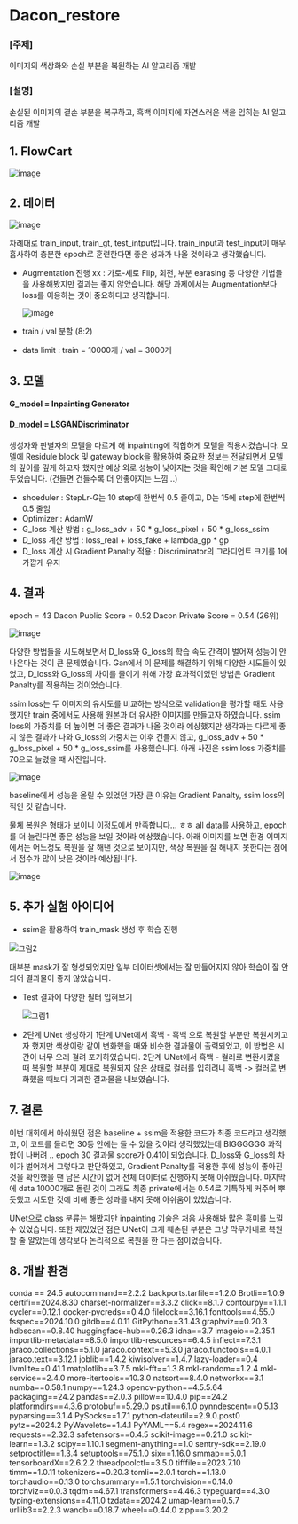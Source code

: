 # Dacon_restore

### [주제]

이미지의 색상화와 손실 부분을 복원하는 AI 알고리즘 개발

### [설명]

손실된 이미지의 결손 부분을 복구하고, 흑백 이미지에 자연스러운 색을 입히는 AI 알고리즘 개발

## 1. FlowCart
![image](https://github.com/user-attachments/assets/ebc25581-809c-402f-a888-755ca40e2edf)

## 2. 데이터 

![image](https://github.com/user-attachments/assets/fba409e2-d1f8-48d6-9d89-18890124619b)

차례대로 train_input, train_gt, test_intput입니다. train_input과 test_input이 매우 흡사하여 충분한 epoch로 훈련한다면 좋은 성과가 나올 것이라고 생각했습니다.

- Augmentation 진행 xx : 가로-세로 Flip, 회전, 부분 earasing 등 다양한 기법들을 사용해봤지만 결과는 좋지 않았습니다. 해당 과제에서는 Augmentation보다 loss를 이용하는 것이 중요하다고 생각합니다.
  
  ![image](https://github.com/user-attachments/assets/58216450-0a30-4cc4-b1a6-00adad11fe38)

- train / val 분할 (8:2)
- data limit : train = 10000개 / val = 3000개

## 3. 모델
#### G_model = Inpainting Generator
#### D_model = LSGANDiscriminator

생성자와 판별자의 모델을 다르게 해 inpainting에 적합하게 모델을 적용시켰습니다. 모델에 Residule block 및 gateway block을 활용하여 중요한 정보는 전달되면서 모델의 깊이를 깊게 하고자 했지만 예상 외로 성능이 낮아지는 것을 확인해 기본 모델 그대로 두었습니다. (건들면 건들수록 더 안좋아지는 느낌 ..)

- shceduler : StepLr-G는 10 step에 한번씩 0.5 줄이고, D는 15에 step에 한번씩 0.5 줄임
- Optimizer : AdamW
- G_loss 계산 방법 : g_loss_adv + 50 * g_loss_pixel + 50 * g_loss_ssim
- D_loss 계산 방법 : loss_real + loss_fake + lambda_gp * gp
- D_loss 계산 시 Gradient Panalty 적용 : Discriminator의 그라디언트 크기를 1에 가깝게 유지

## 4. 결과
epoch = 43
Dacon Public Score = 0.52
Dacon Private Score = 0.54 (26위)

![image](https://github.com/user-attachments/assets/5b7928a3-fb51-40dc-a9f1-1f164d72572c)

다양한 방법들을 시도해보면서 D_loss와 G_loss의 학습 속도 간격이 벌어져 성능이 안나온다는 것이 큰 문제였습니다. Gan에서 이 문제를 해결하기 위해 다양한 시도들이 있었고, D_loss와 G_loss의 차이를 줄이기 위해 가장 효과적이었던 방법은 Gradient Panalty를 적용하는 것이었습니다. 

ssim loss는 두 이미지의 유사도를 비교하는 방식으로 validation을 평가할 때도 사용했지만 train 중에서도 사용해 원본과 더 유사한 이미지를 만들고자 하였습니다. ssim loss의 가중치를 더 높이면 더 좋은 결과가 나올 것이라 예상했지만 생각과는 다르게 좋지 않은 결과가 나와 G_loss의 가중치는 이후 건들지 않고, g_loss_adv + 50 * g_loss_pixel + 50 * g_loss_ssim를 사용했습니다. 아래 사진은 ssim loss 가중치를 70으로 늘렸을 때 사진입니다.

![image](https://github.com/user-attachments/assets/7b7a35c6-b85b-43d7-a932-a7b7670b13f6)


baseline에서 성능을 올릴 수 있었던 가장 큰 이유는 Gradient Panalty, ssim loss의 적인 것 같습니다.

물체 복원은 형태가 보이니 이정도에서 만족합니다... ㅎㅎ all data를 사용하고, epoch를 더 늘린다면 좋은 성능을 보일 것이라 예상했습니다. 아래 이미지를 보면 환경 이미지에서는 어느정도 복원을 잘 해낸 것으로 보이지만, 색상 복원을 잘 해내지 못한다는 점에서 점수가 많이 낮은 것이라 예상됩니다. 

![image](https://github.com/user-attachments/assets/61a06d73-d4c5-4844-bf02-35a654f4ba34)

## 5. 추가 실험 아이디어
- ssim을 활용하여 train_mask 생성 후 학습 진행
  
![그림2](https://github.com/user-attachments/assets/7d81c5a7-3e81-43e0-b61d-80250333c4ca)


  대부분 mask가 잘 형성되었지만 일부 데이터셋에서는 잘 만들어지지 않아 학습이 잘 안되어 결과물이 좋지 않았습니다. 
- Test 결과에 다양한 필터 입혀보기
  
  ![그림1](https://github.com/user-attachments/assets/58a9699c-28ee-4a85-8cb7-a9a208984a57)

- 2단계 UNet 생성하기
  1단계 UNet에서 흑백 - 흑백 으로 복원할 부분만 복원시키고자 했지만 색상이랑 같이 변화했을 때와 비슷한 결과물이 출력되었고, 이 방법은 시간이 너무 오래 걸려 포기하였습니다.
  2단계 UNet에서 흑백 - 컬러로 변환시켰을 때 복원할 부분이 제대로 복원되지 않은 상태로 컬러를 입히려니 흑백 -> 컬러로 변화했을 때보다 기괴한 결과물을 내보였습니다.

## 7. 결론
이번 대회에서 아쉬웠던 점은 baseline + ssim을 적용한 코드가 최종 코드라고 생각했고, 이 코드를 돌리면 30등 안에는 들 수 있을 것이라 생각했었는데 BIGGGGGG 과적합이 나버려 .. epoch 30 결과물 score가  0.41이 되었습니다. D_loss와 G_loss의 차이가 벌어져서 그렇다고 판단하였고, Gradient Panalty를 적용한 후에 성능이 좋아진 것을 확인했을 땐 남은 시간이 없어 전체 데이터로 진행하지 못해 아쉬웠습니다. 마지막에 data 10000개로 돌린 것이 그래도 최종 private에서는 0.54로 기특하게 커주어 뿌듯했고 시도한 것에 비해 좋은 성과를 내지 못해 아쉬움이 있었습니다. 

UNet으로 class 분류는 해봤지만 inpainting 기술은 처음 사용해봐 많은 흥미를 느낄 수 있었습니다. 또한 재밌었던 점은 UNet이 크게 훼손된 부분은 그냥 막무가내로 복원할 줄 알았는데 생각보다 논리적으로 복원을 한 다는 점이었습니다.

## 8. 개발 환경
conda == 24.5
autocommand==2.2.2
backports.tarfile==1.2.0
Brotli==1.0.9
certifi==2024.8.30
charset-normalizer==3.3.2
click==8.1.7
contourpy==1.1.1
cycler==0.12.1
docker-pycreds==0.4.0
filelock==3.16.1
fonttools==4.55.0
fsspec==2024.10.0
gitdb==4.0.11
GitPython==3.1.43
graphviz==0.20.3
hdbscan==0.8.40
huggingface-hub==0.26.3
idna==3.7
imageio==2.35.1
importlib-metadata==8.5.0
importlib-resources==6.4.5
inflect==7.3.1
jaraco.collections==5.1.0
jaraco.context==5.3.0
jaraco.functools==4.0.1
jaraco.text==3.12.1
joblib==1.4.2
kiwisolver==1.4.7
lazy-loader==0.4
llvmlite==0.41.1
matplotlib==3.7.5
mkl-fft==1.3.8
mkl-random==1.2.4
mkl-service==2.4.0
more-itertools==10.3.0
natsort==8.4.0
networkx==3.1
numba==0.58.1
numpy==1.24.3
opencv-python==4.5.5.64
packaging==24.2
pandas==2.0.3
pillow==10.4.0
pip==24.2
platformdirs==4.3.6
protobuf==5.29.0
psutil==6.1.0
pynndescent==0.5.13
pyparsing==3.1.4
PySocks==1.7.1
python-dateutil==2.9.0.post0
pytz==2024.2
PyWavelets==1.4.1
PyYAML==5.4
regex==2024.11.6
requests==2.32.3
safetensors==0.4.5
scikit-image==0.21.0
scikit-learn==1.3.2
scipy==1.10.1
segment-anything==1.0
sentry-sdk==2.19.0
setproctitle==1.3.4
setuptools==75.1.0
six==1.16.0
smmap==5.0.1
tensorboardX==2.6.2.2
threadpoolctl==3.5.0
tifffile==2023.7.10
timm==1.0.11
tokenizers==0.20.3
tomli==2.0.1
torch==1.13.0
torchaudio==0.13.0
torchsummary==1.5.1
torchvision==0.14.0
torchviz==0.0.3
tqdm==4.67.1
transformers==4.46.3
typeguard==4.3.0
typing-extensions==4.11.0
tzdata==2024.2
umap-learn==0.5.7
urllib3==2.2.3
wandb==0.18.7
wheel==0.44.0
zipp==3.20.2
